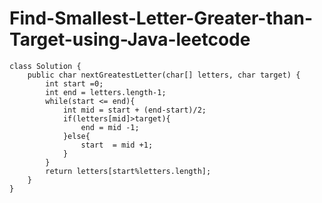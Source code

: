 # Find-Smallest-Letter-Greater-than-Target-using-Java-leetcode

    class Solution {
        public char nextGreatestLetter(char[] letters, char target) {
            int start =0;
            int end = letters.length-1;
            while(start <= end){
                int mid = start + (end-start)/2;
                if(letters[mid]>target){
                    end = mid -1;
                }else{
                    start  = mid +1;
                }
            }
            return letters[start%letters.length];
        }
    }
